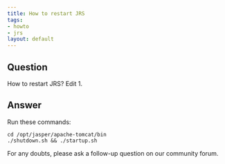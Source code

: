 ```yaml
---
title: How to restart JRS
tags:
- howto
- jrs
layout: default
---
```


## Question
How to restart JRS?
Edit 1.
## Answer
Run these commands:

```
cd /opt/jasper/apache-tomcat/bin
./shutdown.sh && ./startup.sh
```

For any doubts, please ask a follow-up question on our community forum.
